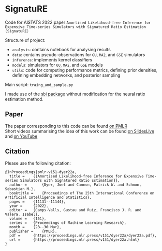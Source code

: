 # SignatuRE
Code for AISTATS 2022 paper `Amortised Likelihood-free Inference for Expensive Time-series Simulators with Signatured Ratio Estimation (SignatuRE)`

Structure of project:
- `analysis`: contains notebook for analysing results
- `data`: contains pseudo-observations for `OU`, `MA2`, and `GSE` simulators
- `inference`: implements kernel classifiers
- `models`: simulators for `OU`, `MA2`, and `GSE` models
- `utils`: code for computing performance metrics, defining prior densities, defining embedding networks, and posterior sampling

Main script: `traing_and_sample.py`

I made use of the [sbi package](https://github.com/mackelab/sbi) without modification for the neural ratio estimation method.

## Paper
The paper corresponding to this code can be found [on PMLR](https://proceedings.mlr.press/v151/dyer22a.html)\
Short videos summarising the idea of this work can be found [on SlidesLive](https://slideslive.com/38980807/amortised-likelihoodfree-inference-for-expensive-timeseries-simulators-with-signatured-ratio-estimation) and [on YouTube](https://youtu.be/mXHMWcKsUsE)

## Citation
Please use the following citation:
```
@InProceedings{pmlr-v151-dyer22a,
  title = 	 {{Amortised Likelihood-free Inference for Expensive Time-series Simulators with Signatured Ratio Estimation}},
  author =       {Dyer, Joel and Cannon, Patrick W. and Schmon, Sebastian M.},
  booktitle = 	 {Proceedings of The 25th International Conference on Artificial Intelligence and Statistics},
  pages = 	 {11131--11144},
  year = 	 {2022},
  editor = 	 {Camps-Valls, Gustau and Ruiz, Francisco J. R. and Valera, Isabel},
  volume = 	 {151},
  series = 	 {Proceedings of Machine Learning Research},
  month = 	 {28--30 Mar},
  publisher =    {PMLR},
  pdf = 	 {https://proceedings.mlr.press/v151/dyer22a/dyer22a.pdf},
  url = 	 {https://proceedings.mlr.press/v151/dyer22a.html}
}
```
